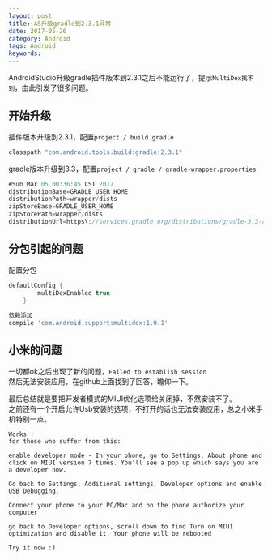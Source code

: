 ```yaml
---
layout: post
title: AS升级gradle到2.3.1异常
date: 2017-05-26
category: Android
tags: Android
keywords: 
---
```


AndroidStudio升级gradle插件版本到2.3.1之后不能运行了，提示` MultiDex找不到 `，由此引发了很多问题。

<!--more-->

## 开始升级
插件版本升级到2.3.1，配置`project / build.gradle`

```gradle
classpath "com.android.tools.build:gradle:2.3.1"
```
gradle版本升级到3.3，配置`project / gradle / gradle-wrapper.properties`

```gradle
#Sun Mar 05 00:36:45 CST 2017
distributionBase=GRADLE_USER_HOME
distributionPath=wrapper/dists
zipStoreBase=GRADLE_USER_HOME
zipStorePath=wrapper/dists
distributionUrl=https\://services.gradle.org/distributions/gradle-3.3-all.zip
```

## 分包引起的问题
配置分包
```gradle
defaultConfig {
        multiDexEnabled true
    }
    
依赖添加
compile 'com.android.support:multidex:1.0.1'
```


## 小米的问题
一切都ok之后出现了新的问题，`Failed to establish session`   
然后无法安装应用，在github上面找到了回答，瞻仰一下。  

最后总结就是要把开发者模式的MIUI优化选项给关闭掉，不然安装不了。   
之前还有一个开启允许Usb安装的选项，不打开的话也无法安装应用，总之小米手机特别一点。

```
Works !
for those who suffer from this:

enable developer mode - In your phone, go to Settings, About phone and click on MIUI version 7 times. You’ll see a pop up which says you are a developer now.  
 
Go back to Settings, Additional settings, Developer options and enable USB Debugging.
   
Connect your phone to your PC/Mac and on the phone authorize your computer

go back to Developer options, scroll down to find Turn on MIUI optimization and disable it. Your phone will be rebooted

Try it now :)
```